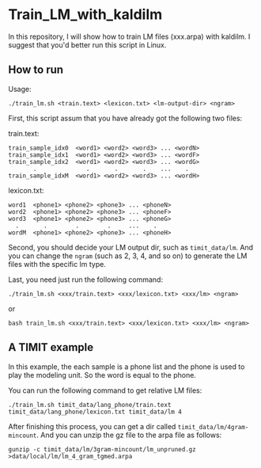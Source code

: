 # Train_LM_with_kaldilm
In this repository, I will show how to train LM files (xxx.arpa) with kaldilm. I suggest that you'd better run this script 
in Linux.

## How to run
Usage:
```
./train_lm.sh <train.text> <lexicon.txt> <lm-output-dir> <ngram>
```
First, this script assum that you have already got the following two files:

train.text:
```
train_sample_idx0  <word1> <word2> <word3> ... <wordN>
train_sample_idx1  <word1> <word2> <word3> ... <wordF>
train_sample_idx2  <word1> <word2> <word3> ... <wordG>
       .              .       .       .    ...    .
train_sample_idxM  <word1> <word2> <word3> ... <wordH>
```

lexicon.txt:
```
word1  <phone1> <phone2> <phone3> ... <phoneN>
word2  <phone1> <phone2> <phone3> ... <phoneF>
word3  <phone1> <phone2> <phone3> ... <phoneG>
  .       .        .        .     ...    .
wordM  <phone1> <phone2> <phone3> ... <phoneH>
```

Second, you should decide your LM output dir, such as `timit_data/lm`. And you can change the `ngram` (such as 2, 3, 4, and so on) to generate the LM files with the specific lm type. 

Last, you need just run the following command:
```
./train_lm.sh <xxx/train.text> <xxx/lexicon.txt> <xxx/lm> <ngram>
```
or
```
bash train_lm.sh <xxx/train.text> <xxx/lexicon.txt> <xxx/lm> <ngram>
```

## A TIMIT example
In this example, the each sample is a phone list and the phone is used to play the modeling unit. So the word is equal to the phone.

You can run the following command to get relative LM files:
```
./train_lm.sh timit_data/lang_phone/train.text timit_data/lang_phone/lexicon.txt timit_data/lm 4
```
After finishing this process, you can get a dir called `timit_data/lm/4gram-mincount`. And you can unzip the gz file to the arpa file as follows:
```
gunzip -c timit_data/lm/3gram-mincount/lm_unpruned.gz >data/local/lm/lm_4_gram_tgmed.arpa
```
